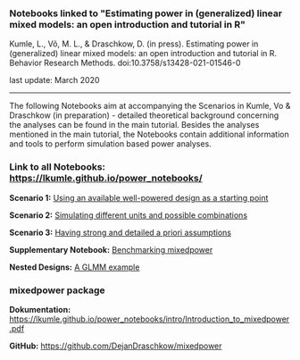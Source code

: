 ### Notebooks linked to "Estimating power in (generalized) linear mixed models: an open introduction and tutorial in R"  

Kumle, L., Võ, M. L., & Draschkow, D. (in press). Estimating power in (generalized) linear mixed models: an open introduction and tutorial in R. Behavior Research Methods. doi:10.3758/s13428-021-01546-0

last update: March 2020

***


The following Notebooks aim at accompanying the Scenarios in Kumle, Vo & Draschkow (in preparation) - detailed theoretical background concerning the analyses can be found in the main tutorial. Besides the analyses mentioned in the main tutorial, the Notebooks contain additional information and tools to perform simulation based power analyses. 

### Link to all Notebooks:  https://lkumle.github.io/power_notebooks/

**Scenario 1:** [Using an available well-powered design as a starting point
](https://lkumle.github.io/power_notebooks/Scenario1_notebook.html)

**Scenario 2:** [Simulating different units and possible combinations](https://lkumle.github.io/power_notebooks/Scenario2_notebook.html)

**Scenario 3:** [Having strong and detailed a priori assumptions](https://lkumle.github.io/power_notebooks/Scenario3_notebook.html)

**Supplementary Notebook:** [Benchmarking mixedpower](https://lkumle.github.io/power_notebooks/Supplementary_notebook.html)

**Nested Designs:** [A GLMM example](https://lkumle.github.io/power_notebooks/nestedGLMM_notebook.html)


### mixedpower package

**Dokumentation:** https://lkumle.github.io/power_notebooks/intro/Introduction_to_mixedpower.pdf

**GitHub:** https://github.com/DejanDraschkow/mixedpower





